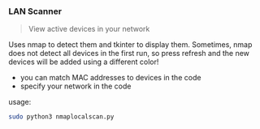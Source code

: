 ### LAN Scanner

> View active devices in your network

Uses nmap to detect them  and tkinter to display them. Sometimes, nmap does not detect all devices in the first run, so press refresh and the new devices will be added using a different color!

- you can match MAC addresses to devices in the code
- specify your network in the code

usage:
```bash
sudo python3 nmaplocalscan.py
```
